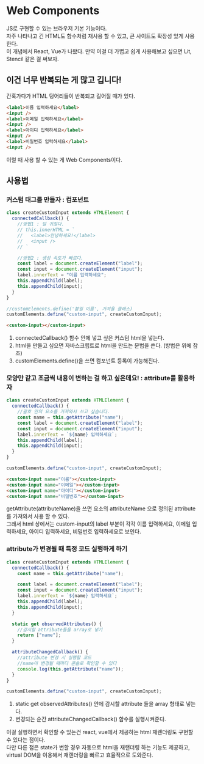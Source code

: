# Web Components

JS로 구현할 수 있는 브라우저 기본 기능이다.  
자주 나타나고 긴 HTML도 함수처럼 재사용 할 수 있고, 큰 사이트도 확장성 있게 사용한다.  
이 개념에서 React, Vue가 나왔다. 만약 이걸 더 가볍고 쉽게 사용해보고 싶으면 Lit, Stencil 같은 걸 써보자.

## 이건 너무 반복되는 게 많고 깁니다!

간혹가다가 HTML 덩어리들이 반복되고 길어질 때가 있다.

```html
<label>이름 입력하세요</label>
<input />
<label>이메일 입력하세요</label>
<input />
<label>아이디 입력하세요</label>
<input />
<label>비밀번호 입력하세요</label>
<input />
```

이럴 때 사용 할 수 있는 게 Web Components이다.

## 사용법

### 커스텀 태그를 만들자 : 컴포넌트

```js
class createCustomInput extends HTMLElement {
  connectedCallback() {
    //방법1 : 덜 귀찮다.
    // this.innerHTML = `
    //   <label>안녕하세요!</label>
    //   <input />
    // `

    //방법2 : 생성 속도가 빠르다.
    const label = document.createElement("label");
    const input = document.createElement("input");
    label.innerText = "이름 입력하세요";
    this.appendChild(label);
    this.appendChild(input);
  }
}

//customElements.define('붙일 이름', 가져올 클래스)
customElements.define("custom-input", createCustomInput);
```

```html
<custom-input></custom-input>
```

1. connectedCallback() 함수 안에 넣고 싶은 커스텀 html을 넣는다.
2. html을 만들고 싶으면 자바스크립트로 html을 만드는 문법을 쓴다. (방법은 위에 참조)
3. customElements.define()을 쓰면 컴포넌트 등록이 가능해진다.

### 모양만 같고 조금씩 내용이 변하는 걸 하고 싶은데요! : attribute를 활용하자

```js
class createCustomInput extends HTMLElement {
  connectedCallback() {
    //괄호 안의 요소를 가져와서 쓰고 싶습니다.
    const name = this.getAttribute("name");
    const label = document.createElement("label");
    const input = document.createElement("input");
    label.innerText = `${name} 입력하세요`;
    this.appendChild(label);
    this.appendChild(input);
  }
}

customElements.define("custom-input", createCustomInput);
```

```html
<custom-input name="이름"></custom-input>
<custom-input name="이메일"></custom-input>
<custom-input name="아이디"></custom-input>
<custom-input name="비밀번호"></custom-input>
```

getAttribute(attributeName)을 쓰면 요소의 attributeName 으로 정의된 attribute를 가져와서 사용 할 수 있다.  
그래서 html 상에서는 custom-input의 label 부분이 각각 이름 입력하세요, 이메일 입력하세요, 아이디 입력하세요, 비밀번호 입력하세요로 보인다.

### attribute가 변경될 때 특정 코드 실행하게 하기

```js
class createCustomInput extends HTMLElement {
  connectedCallback() {
    const name = this.getAttribute("name");

    const label = document.createElement("label");
    const input = document.createElement("input");
    label.innerText = `${name} 입력하세요`;
    this.appendChild(label);
    this.appendChild(input);
  }

  static get observedAttributes() {
    //감시할 attribute들을 array로 넣기
    return ["name"];
  }

  attributeChangedCallback() {
    //attribute 변경 시 실행할 코드
    //name이 변경될 때마다 콘솔로 확인할 수 있다
    console.log(this.getAttribute("name"));
  }
}

customElements.define("custom-input", createCustomInput);
```

1. static get observedAttributes() 안에 감시할 attribute 들을 array 형태로 넣는다.
2. 변경되는 순간 attributeChangedCallback() 함수를 실행시켜준다.

이걸 실행하면서 확인할 수 있는건 react, vue에서 제공하는 html 재렌더링도 구현할 수 있다는 점이다.  
다만 다른 점은 state가 변할 경우 자동으로 html을 재랜더링 하는 기능도 제공하고, virtual DOM을 이용해서 재렌더링을 빠르고 효율적으로 도와준다.
